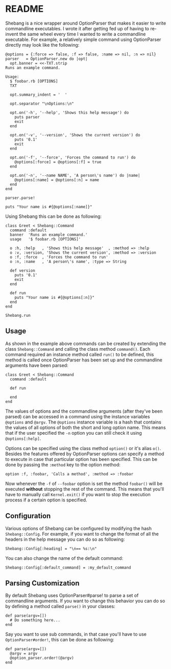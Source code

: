 # README

Shebang is a nice wrapper around OptionParser that makes it easier to write
commandline executables. I wrote it after getting fed up of having to re-invent
the same wheel every time I wanted to write a commandline executable. For
example, a relatively simple command using OptionParser directly may look like
the following:

    @options = {:force => false, :f => false, :name => nil, :n => nil}
    parser   = OptionParser.new do |opt|
      opt.banner = <<-TXT.strip
    Runs an example command.

    Usage:
      $ foobar.rb [OPTIONS]
      TXT

      opt.summary_indent = '  '

      opt.separator "\nOptions:\n"

      opt.on('-h', '--help', 'Shows this help message') do
        puts parser
        exit
      end

      opt.on('-v', '--version', 'Shows the current version') do
        puts '0.1'
        exit
      end

      opt.on('-f', '--force', 'Forces the command to run') do
        @options[:force] = @options[:f] = true
      end

      opt.on('-n', '--name NAME', 'A person\'s name') do |name|
        @options[:name] = @options[:n] = name
      end
    end

    parser.parse!

    puts "Your name is #{@options[:name]}"

Using Shebang this can be done as following:

    class Greet < Shebang::Command
      command :default
      banner  'Runs an example command.'
      usage   '$ foobar.rb [OPTIONS]'

      o :h, :help   , 'Shows this help message'  , :method => :help
      o :v, :version, 'Shows the current version', :method => :version
      o :f, :force  , 'Forces the command to run'
      o :n, :name   , 'A person\'s name', :type => String

      def version
        puts '0.1'
        exit
      end

      def run
        puts "Your name is #{@options[:n]}"
      end
    end

    Shebang.run

## Usage

As shown in the example above commands can be created by extending the class
``Shebang::Command`` and calling the class method ``command()``. Each command
required an instance method called ``run()`` to be defined, this method is
called once OptionParser has been set up and the commandline arguments have
been parsed:

    class Greet < Shebang::Command
      command :default

      def run

      end
    end

The values of options and the commandline arguments (after they've been parsed)
can be accessed in a command using the instance variables ``@options`` and
``@argv``. The ``@options`` instance variable is a hash that contains the values
of all options of both the short and long option name. This means that if the
user specified the ``-n`` option you can still check it using
``@options[:help]``.

Options can be specified using the class method ``option()`` or it's alias
``o()``. Besides the features offered by OptionParser options can specify a
method to execute in case that particular option has been specified. This can be
done by passing the ``:method`` key to the option method:

    option :f, :foobar, 'Calls a method', :method => :foobar

Now whenever the ``-f`` of ``--foobar`` option is set the method ``foobar()``
will be executed **without** stopping the rest of the command. This means that
you'll have to manually call ``Kernel.exit()`` if you want to stop the execution
process if a certain option is specified.

## Configuration

Various options of Shebang can be configured by modifying the hash
``Shebang::Config``. For example, if you want to change the format of all the
headers in the help message you can do so as following:

    Shebang::Config[:heading] = "\n== %s:\n"

You can also change the name of the default command:

    Shebang::Config[:default_command] = :my_default_command

## Parsing Customization

By default Shebang uses OptionParser#parse! to parse a set of commandline
arguments. If you want to change this behavior you can do so by defining a
method called ``parse()`` in your classes:

    def parse(argv=[])
      # Do something here...
    end

Say you want to use sub commands, in that case you'll have to use
``OptionParser#order!``, this can be done as following:

    def parse(argv=[])
      @argv = argv
      @option_parser.order!(@argv)
    end


